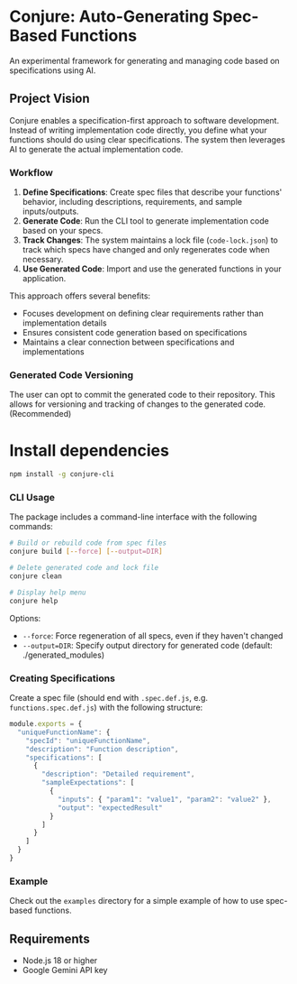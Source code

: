 # Conjure: Auto-Generating Spec-Based Functions

An experimental framework for generating and managing code based on specifications using AI.

## Project Vision

Conjure enables a specification-first approach to software development. Instead of writing implementation code directly, you define what your functions should do using clear specifications. The system then leverages AI to generate the actual implementation code.

### Workflow

1. **Define Specifications**: Create spec files that describe your functions' behavior, including descriptions, requirements, and sample inputs/outputs.
2. **Generate Code**: Run the CLI tool to generate implementation code based on your specs.
3. **Track Changes**: The system maintains a lock file (`code-lock.json`) to track which specs have changed and only regenerates code when necessary.
4. **Use Generated Code**: Import and use the generated functions in your application.

This approach offers several benefits:
- Focuses development on defining clear requirements rather than implementation details
- Ensures consistent code generation based on specifications
- Maintains a clear connection between specifications and implementations

### Generated Code Versioning

The user can opt to commit the generated code to their repository. This allows for versioning and tracking of changes to the generated code. (Recommended)

# Install dependencies

```bash
npm install -g conjure-cli
```
### CLI Usage

The package includes a command-line interface with the following commands:

```bash
# Build or rebuild code from spec files
conjure build [--force] [--output=DIR]

# Delete generated code and lock file
conjure clean

# Display help menu
conjure help
```

Options:
- `--force`: Force regeneration of all specs, even if they haven't changed
- `--output=DIR`: Specify output directory for generated code (default: ./generated_modules)

### Creating Specifications

Create a spec file (should end with `.spec.def.js`, e.g. `functions.spec.def.js`) with the following structure:

```javascript
module.exports = {
  "uniqueFunctionName": {
    "specId": "uniqueFunctionName",
    "description": "Function description",
    "specifications": [
      {
        "description": "Detailed requirement",
        "sampleExpectations": [
          {
            "inputs": { "param1": "value1", "param2": "value2" },
            "output": "expectedResult"
          }
        ]
      }
    ]
  }
}
```

### Example

Check out the `examples` directory for a simple example of how to use spec-based functions.

## Requirements

- Node.js 18 or higher
- Google Gemini API key